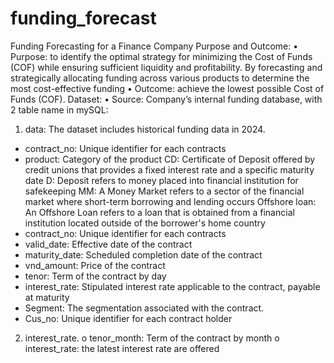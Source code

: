 # funding_forecast
Funding Forecasting for a Finance Company
Purpose and Outcome:
•	Purpose: to identify the optimal strategy for minimizing the Cost of Funds (COF) while ensuring sufficient liquidity and profitability. 
By forecasting and strategically allocating funding across various products to determine the most cost-effective funding 
•	Outcome: achieve the lowest possible Cost of Funds (COF).
Dataset:
•	Source: Company’s internal funding database, with 2 table name in mySQL:
1.  data:  The dataset includes historical funding data in 2024.
-	contract_no: Unique identifier for each contracts
-	product: Category of the product 
CD: Certificate of Deposit offered by credit unions that provides a fixed interest rate and a specific maturity date
D: Deposit refers to money placed into financial institution for safekeeping
MM: A Money Market refers to a sector of the financial market where short-term borrowing and lending occurs
Offshore loan: An Offshore Loan refers to a loan that is obtained from a financial institution located outside of the borrower's home country
-	contract_no: Unique identifier for each contracts
-	valid_date: Effective date of the contract
-	maturity_date: Scheduled completion date of the contract
-	vnd_amount: Price of the contract
-	tenor: Term of the contract by day
-	interest_rate: Stipulated interest rate applicable to the contract, payable at maturity
-	Segment: The segmentation associated with the contract.
-	Cus_no: Unique identifier for each contract holder

2.  interest_rate.
o	tenor_month: Term of the contract by month
o	interest_rate: the latest interest rate are offered
